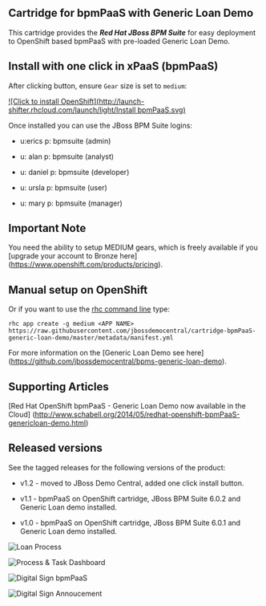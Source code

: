 ## Cartridge for bpmPaaS with Generic Loan Demo

This cartridge provides the **_Red Hat JBoss BPM Suite_** for easy deployment to OpenShift based bpmPaaS with pre-loaded Generic Loan Demo.


Install with one click in xPaaS (bpmPaaS)
-----------------------------------------
After clicking button, ensure `Gear` size is set to `medium`:

[![Click to install OpenShift](http://launch-shifter.rhcloud.com/launch/light/Install bpmPaaS.svg)](https://openshift.redhat.com/app/console/application_type/custom?&cartridges[]=https://raw.githubusercontent.com/jbossdemocentral/cartridge-bpmPaaS-generic-loan-demo/master/metadata/manifest.yml&name=bpmpaasgenericloan&gear_profile=medium&initial_git_url=)

Once installed you can use the JBoss BPM Suite logins: 

   * u:erics   p: bpmsuite  (admin)

   * u: alan   p: bpmsuite  (analyst)

   * u: daniel p: bpmsuite (developer)

   * u: ursla  p: bpmsuite (user)

   * u: mary   p: bpmsuite (manager)


Important Note
--------------
You need the ability to setup MEDIUM gears, which is freely available if you [upgrade your account to Bronze here] (https://www.openshift.com/products/pricing). 


Manual setup on OpenShift
-------------------------
Or if you want to use the [rhc command line](https://www.openshift.com/developers/rhc-client-tools-install) type:

    rhc app create -g medium <APP NAME> https://raw.githubusercontent.com/jbossdemocentral/cartridge-bpmPaaS-generic-loan-demo/master/metadata/manifest.yml

For more information on the [Generic Loan Demo see here] (https://github.com/jbossdemocentral/bpms-generic-loan-demo).

Supporting Articles
-------------------

[Red Hat OpenShift bpmPaaS - Generic Loan Demo now available in the Cloud] (http://www.schabell.org/2014/05/redhat-openshift-bpmPaaS-genericloan-demo.html)


Released versions
-----------------

See the tagged releases for the following versions of the product:

- v1.2 - moved to JBoss Demo Central, added one click install button.

- v1.1 - bpmPaaS on OpenShift cartridge, JBoss BPM Suite 6.0.2 and Generic Loan demo installed.

- v1.0 - bpmPaaS on OpenShift cartridge, JBoss BPM Suite 6.0.1 and Generic Loan demo installed.

![Loan Process](https://github.com/jbossdemocentral/bpms-generic-loan-demo/blob/master/docs/demo-images/generic-loan-process.png?raw=true)

![Process & Task Dashboard](https://github.com/jbossdemocentral/bpms-generic-loan-demo/blob/master/docs/demo-images/mock-bpm-data.png?raw=true)

![Digital Sign bpmPaaS](https://github.com/jbossdemocentral/bpms-generic-loan-demo/blob/master/docs/demo-images/bpmpaas-sign.png?raw=true)

![Digital Sign Annoucement](https://github.com/jbossdemocentral/bpms-generic-loan-demo/blob/master/docs/demo-images/announce-sign.png?raw=true)

